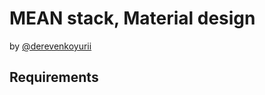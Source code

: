 # MEAN stack, Material design

by [@derevenkoyurii](https://github.com/derevenkoyurii)

## Requirements

